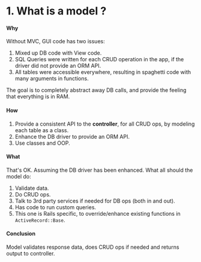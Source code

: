 # 1. What is a model ?
#### Why
Without MVC, GUI code has two issues:
1. Mixed up DB code with View code.
2. SQL Queries were written for each CRUD operation in the app, if the driver did not provide an ORM API.
3. All tables were accessible everywhere, resulting in spaghetti code with many arguments in functions.

The goal is to completely abstract away DB calls, and provide the feeling that everything is in RAM.

#### How
1. Provide a consistent API to the **controller**, for all CRUD ops, by modeling each table as a class.
2. Enhance the DB driver to provide an ORM API.
3. Use classes and OOP.

#### What
That's OK. Assuming the DB driver has been enhanced. What all should the model do:
1. Validate data.
2. Do CRUD ops.
3. Talk to 3rd party services if needed for DB ops (both in and out).
4. Has code to run custom queries.
5. This one is Rails specific, to override/enhance existing functions in `ActiveRecord::Base`.

#### Conclusion
Model validates response data, does CRUD ops if needed and returns output to controller.
